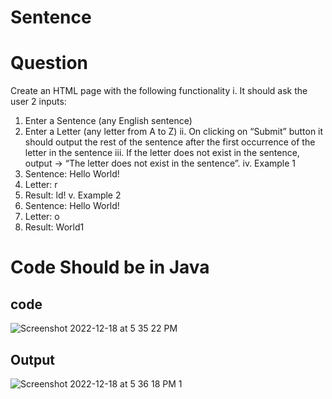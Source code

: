 # Sentence
# Question
Create an HTML page with the following functionality
i. It should ask the user 2 inputs:
1. Enter a Sentence (any English sentence)
2. Enter a Letter (any letter from A to Z)
ii. On clicking on “Submit” button it should output the rest of the
sentence after the first occurrence of the letter in the sentence
iii. If the letter does not exist in the sentence, output -> “The letter does
not exist in the sentence”.
iv. Example 1
1. Sentence: Hello World!
2. Letter: r
3. Result: ld!
v. Example 2
1. Sentence: Hello World!
2. Letter: o
3. Result: World1

# Code Should be in Java
## code
![Screenshot 2022-12-18 at 5 35 22 PM](https://user-images.githubusercontent.com/47717448/208297588-343c5a0f-01c3-4197-9565-b9a96300b7a2.png)


## Output
![Screenshot 2022-12-18 at 5 36 18 PM 1](https://user-images.githubusercontent.com/47717448/208297644-9caacd30-fa7a-4938-bfc9-92c6bc594cb9.png)
